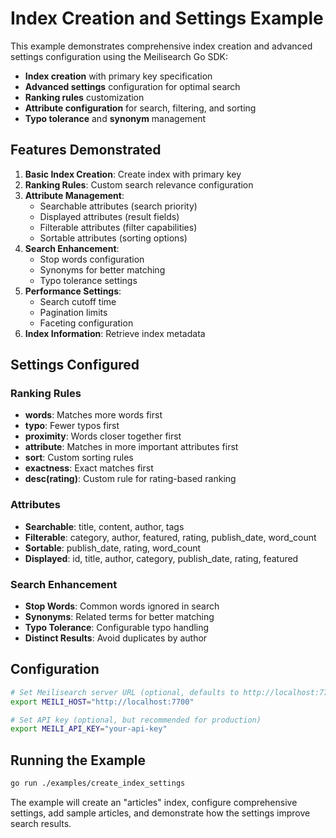 # Index Creation and Settings Example

This example demonstrates comprehensive index creation and advanced settings configuration using the Meilisearch Go SDK:

- **Index creation** with primary key specification
- **Advanced settings** configuration for optimal search
- **Ranking rules** customization
- **Attribute configuration** for search, filtering, and sorting
- **Typo tolerance** and **synonym** management

## Features Demonstrated

1. **Basic Index Creation**: Create index with primary key
2. **Ranking Rules**: Custom search relevance configuration
3. **Attribute Management**:
   - Searchable attributes (search priority)
   - Displayed attributes (result fields)
   - Filterable attributes (filter capabilities)
   - Sortable attributes (sorting options)
4. **Search Enhancement**:
   - Stop words configuration
   - Synonyms for better matching
   - Typo tolerance settings
5. **Performance Settings**:
   - Search cutoff time
   - Pagination limits
   - Faceting configuration
6. **Index Information**: Retrieve index metadata

## Settings Configured

### Ranking Rules
- **words**: Matches more words first
- **typo**: Fewer typos first
- **proximity**: Words closer together first
- **attribute**: Matches in more important attributes first
- **sort**: Custom sorting rules
- **exactness**: Exact matches first
- **desc(rating)**: Custom rule for rating-based ranking

### Attributes
- **Searchable**: title, content, author, tags
- **Filterable**: category, author, featured, rating, publish_date, word_count
- **Sortable**: publish_date, rating, word_count
- **Displayed**: id, title, author, category, publish_date, rating, featured

### Search Enhancement
- **Stop Words**: Common words ignored in search
- **Synonyms**: Related terms for better matching
- **Typo Tolerance**: Configurable typo handling
- **Distinct Results**: Avoid duplicates by author

## Configuration

```bash
# Set Meilisearch server URL (optional, defaults to http://localhost:7700)
export MEILI_HOST="http://localhost:7700"

# Set API key (optional, but recommended for production)
export MEILI_API_KEY="your-api-key"
```

## Running the Example

```bash
go run ./examples/create_index_settings
```

The example will create an "articles" index, configure comprehensive settings, add sample articles, and demonstrate how the settings improve search results.

